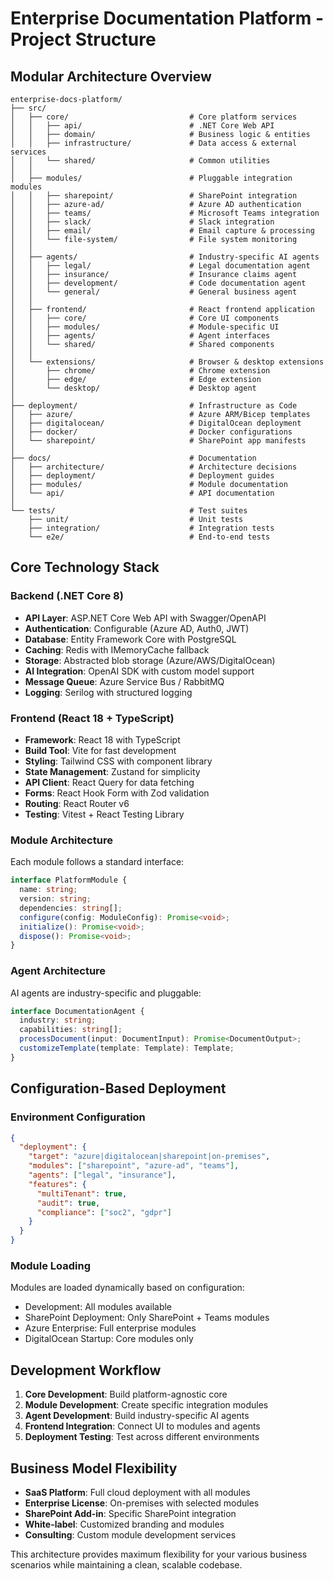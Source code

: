 # Enterprise Documentation Platform - Project Structure

## Modular Architecture Overview

```
enterprise-docs-platform/
├── src/
│   ├── core/                           # Core platform services
│   │   ├── api/                        # .NET Core Web API
│   │   ├── domain/                     # Business logic & entities
│   │   ├── infrastructure/             # Data access & external services
│   │   └── shared/                     # Common utilities
│   │
│   ├── modules/                        # Pluggable integration modules
│   │   ├── sharepoint/                 # SharePoint integration
│   │   ├── azure-ad/                   # Azure AD authentication
│   │   ├── teams/                      # Microsoft Teams integration
│   │   ├── slack/                      # Slack integration
│   │   ├── email/                      # Email capture & processing
│   │   └── file-system/                # File system monitoring
│   │
│   ├── agents/                         # Industry-specific AI agents
│   │   ├── legal/                      # Legal documentation agent
│   │   ├── insurance/                  # Insurance claims agent
│   │   ├── development/                # Code documentation agent
│   │   └── general/                    # General business agent
│   │
│   ├── frontend/                       # React frontend application
│   │   ├── core/                       # Core UI components
│   │   ├── modules/                    # Module-specific UI
│   │   ├── agents/                     # Agent interfaces
│   │   └── shared/                     # Shared components
│   │
│   └── extensions/                     # Browser & desktop extensions
│       ├── chrome/                     # Chrome extension
│       ├── edge/                       # Edge extension
│       └── desktop/                    # Desktop agent
│
├── deployment/                         # Infrastructure as Code
│   ├── azure/                          # Azure ARM/Bicep templates
│   ├── digitalocean/                   # DigitalOcean deployment
│   ├── docker/                         # Docker configurations
│   └── sharepoint/                     # SharePoint app manifests
│
├── docs/                               # Documentation
│   ├── architecture/                   # Architecture decisions
│   ├── deployment/                     # Deployment guides
│   ├── modules/                        # Module documentation
│   └── api/                            # API documentation
│
└── tests/                              # Test suites
    ├── unit/                           # Unit tests
    ├── integration/                    # Integration tests
    └── e2e/                            # End-to-end tests
```

## Core Technology Stack

### Backend (.NET Core 8)

- **API Layer**: ASP.NET Core Web API with Swagger/OpenAPI
- **Authentication**: Configurable (Azure AD, Auth0, JWT)
- **Database**: Entity Framework Core with PostgreSQL
- **Caching**: Redis with IMemoryCache fallback
- **Storage**: Abstracted blob storage (Azure/AWS/DigitalOcean)
- **AI Integration**: OpenAI SDK with custom model support
- **Message Queue**: Azure Service Bus / RabbitMQ
- **Logging**: Serilog with structured logging

### Frontend (React 18 + TypeScript)

- **Framework**: React 18 with TypeScript
- **Build Tool**: Vite for fast development
- **Styling**: Tailwind CSS with component library
- **State Management**: Zustand for simplicity
- **API Client**: React Query for data fetching
- **Forms**: React Hook Form with Zod validation
- **Routing**: React Router v6
- **Testing**: Vitest + React Testing Library

### Module Architecture

Each module follows a standard interface:

```typescript
interface PlatformModule {
  name: string;
  version: string;
  dependencies: string[];
  configure(config: ModuleConfig): Promise<void>;
  initialize(): Promise<void>;
  dispose(): Promise<void>;
}
```

### Agent Architecture

AI agents are industry-specific and pluggable:

```typescript
interface DocumentationAgent {
  industry: string;
  capabilities: string[];
  processDocument(input: DocumentInput): Promise<DocumentOutput>;
  customizeTemplate(template: Template): Template;
}
```

## Configuration-Based Deployment

### Environment Configuration

```json
{
  "deployment": {
    "target": "azure|digitalocean|sharepoint|on-premises",
    "modules": ["sharepoint", "azure-ad", "teams"],
    "agents": ["legal", "insurance"],
    "features": {
      "multiTenant": true,
      "audit": true,
      "compliance": ["soc2", "gdpr"]
    }
  }
}
```

### Module Loading

Modules are loaded dynamically based on configuration:

- Development: All modules available
- SharePoint Deployment: Only SharePoint + Teams modules
- Azure Enterprise: Full enterprise modules
- DigitalOcean Startup: Core modules only

## Development Workflow

1. **Core Development**: Build platform-agnostic core
2. **Module Development**: Create specific integration modules
3. **Agent Development**: Build industry-specific AI agents
4. **Frontend Integration**: Connect UI to modules and agents
5. **Deployment Testing**: Test across different environments

## Business Model Flexibility

- **SaaS Platform**: Full cloud deployment with all modules
- **Enterprise License**: On-premises with selected modules
- **SharePoint Add-in**: Specific SharePoint integration
- **White-label**: Customized branding and modules
- **Consulting**: Custom module development services

This architecture provides maximum flexibility for your various business scenarios while maintaining a clean, scalable codebase.
